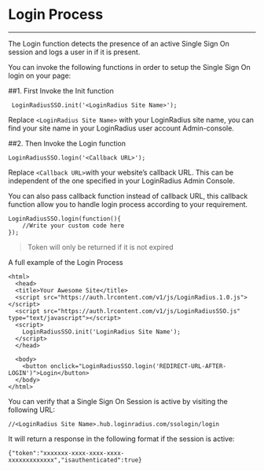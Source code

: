# Login Process

---

The Login function detects the presence of an active Single Sign On session and logs a user in if it is present.

You can invoke the following functions in order to setup the Single Sign On login on your page:

##1. First Invoke the Init function

```
 LoginRadiusSSO.init('<LoginRadius Site Name>');
```

Replace
`<LoginRadius Site Name>`
with your LoginRadius site name, you can find your site name in your LoginRadius user account Admin-console.

##2. Then Invoke the Login function

```
LoginRadiusSSO.login('<Callback URL>');
```

Replace `<Callback URL>`with your website’s callback URL. This can be independent of the one specified in your LoginRadius Admin Console.

You can also pass callback function instead of callback URL, this callback function allow you to handle login process according to your requirement.

```
LoginRadiusSSO.login(function(){
	//Write your custom code here
});
```

> Token will only be returned if it is not expired

A full example of the Login Process

```
<html>
  <head>
  <title>Your Awesome Site</title>
  <script src="https://auth.lrcontent.com/v1/js/LoginRadius.1.0.js"></script>
  <script src="https://auth.lrcontent.com/v1/js/LoginRadiusSSO.js" type="text/javascript"></script>
  <script>
    LoginRadiusSSO.init('LoginRadius Site Name');
  </script>
  </head>

  <body>
    <button onclick="LoginRadiusSSO.login('REDIRECT-URL-AFTER-LOGIN')">Login</button>
  </body>
</html>
```

You can verify that a Single Sign On Session is active by visiting the following URL:

`//<LoginRadius Site Name>.hub.loginradius.com/ssologin/login`

It will return a response in the following format if the session is active:

```
{"token":"xxxxxxx-xxxx-xxxx-xxxx-xxxxxxxxxxxxx","isauthenticated":true}
```
